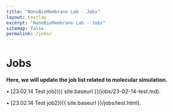 ```yaml
---
title: "NanoBioMembrane Lab - Jobs"
layout: textlay
excerpt: "NanoBioMembrane Lab - Jobs"
sitemap: false
permalink: /jobs/
---
```


# Jobs

**Here, we will update the job list related to molecular simulation.**

• [23.02.14 Test job]({{ site.baseurl }}/jobs/23-02-14-test.md). 

• [23.02.14 Test job2]({{ site.baseurl }}/jobs/test.html). 
